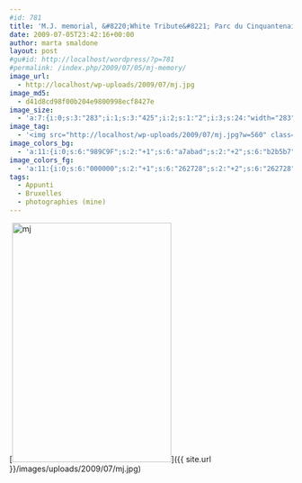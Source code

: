 ```yaml
---
#id: 781
title: 'M.J. memorial, &#8220;White Tribute&#8221; Parc du Cinquantenaire'
date: 2009-07-05T23:42:16+00:00
author: marta smaldone
layout: post
#gu#id: http://localhost/wordpress/?p=781
#permalink: /index.php/2009/07/05/mj-memory/
image_url:
  - http://localhost/wp-uploads/2009/07/mj.jpg
image_md5:
  - d41d8cd98f00b204e9800998ecf8427e
image_size:
  - 'a:7:{i:0;s:3:"283";i:1;s:3:"425";i:2;s:1:"2";i:3;s:24:"width="283" height="425"";s:4:"bits";s:1:"8";s:8:"channels";s:1:"3";s:4:"mime";s:10:"image/jpeg";}'
image_tag:
  - '<img src="http://localhost/wp-uploads/2009/07/mj.jpg?w=560" class="aligncenter size-full wp-image-780" title="mj"   alt="mj"    />'
image_colors_bg:
  - 'a:11:{i:0;s:6:"989C9F";s:2:"+1";s:6:"a7abad";s:2:"+2";s:6:"b2b5b7";s:2:"+3";s:6:"ccced0";s:2:"+4";s:6:"e5e6e7";s:2:"+5";s:6:"f5f6f6";i:-1;s:6:"818587";i:-2;s:6:"727577";i:-3;s:6:"4c4e50";i:-4;s:6:"262728";i:-5;s:6:"0f1010";}'
image_colors_fg:
  - 'a:11:{i:0;s:6:"000000";s:2:"+1";s:6:"262728";s:2:"+2";s:6:"262728";s:2:"+3";s:6:"4c4e50";s:2:"+4";s:6:"4c4e50";s:2:"+5";s:6:"727577";i:-1;s:6:"000000";i:-2;s:6:"ffffff";i:-3;s:6:"ccced0";i:-4;s:6:"b2b5b7";i:-5;s:6:"989c9f";}'
tags:
  - Appunti
  - Bruxelles
  - photographies (mine)
---
```

[<img class="aligncenter wp-image-780 size-full" title="mj" src="{{ site.url }}/images/uploads/2009/07/mj.jpg" alt="mj" width="283" height="425" srcset="{{ site.url }}/images/uploads/2009/07/mj.jpg 283w, {{ site.url }}/images/uploads/2009/07/mj-200x300.jpg 200w" sizes="(max-width: 283px) 100vw, 283px" />]({{ site.url }}/images/uploads/2009/07/mj.jpg)